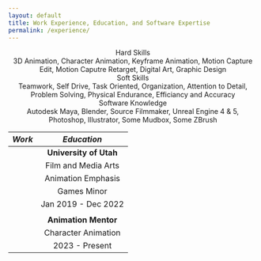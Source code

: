 ```yaml
---
layout: default
title: Work Experience, Education, and Software Expertise
permalink: /experience/
---
```


<div align="center">Hard Skills</div>
<div align="center">3D Animation, Character Animation, Keyframe Animation, Motion Capture Edit, Motion Caputre Retarget, Digital Art, Graphic Design </div>



<div align="center">Soft Skills</div>
<div align="center">Teamwork, Self Drive, Task Oriented, Organization, Attention to Detail, Problem Solving, Physical Endurance, Efficiancy and Accuracy </div>



<div align="center">Software Knowledge</div>
<div align="center">Autodesk Maya, Blender, Source Filmmaker, Unreal Engine 4 & 5, Photoshop, Illustrator, Some Mudbox, Some ZBrush </div>



  | **_Work_**  |  **_Education_**  |
  |  :---:  |  :---:  |
  |        |  **University of Utah**  |
  |        |  Film and Media Arts |
  |        |  Animation Emphasis  |
  |        |  Games Minor  |
  |        |  Jan 2019 - Dec 2022  |
  |        |        |
  |        |  **Animation Mentor**  |
  |        |  Character Animation  |
  |        |  2023 - Present  |
